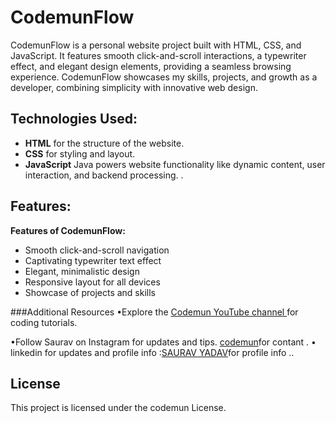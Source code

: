 # CodemunFlow
CodemunFlow is a personal website project built with HTML, CSS, and JavaScript. It features smooth click-and-scroll interactions, a typewriter effect, and elegant design elements, providing a seamless browsing experience. CodemunFlow showcases my skills, projects, and growth as a developer, combining simplicity with innovative web design.

## Technologies Used:
- **HTML** for the structure of the website.
- **CSS** for styling and layout.
- **JavaScript** Java powers website functionality like dynamic content, user interaction, and backend processing. .

## Features:
**Features of CodemunFlow:**

- Smooth click-and-scroll navigation  
- Captivating typewriter text effect  
- Elegant, minimalistic design  
- Responsive layout for all devices  
- Showcase of projects and skills  

###Additional Resources
•Explore the [Codemun YouTube channel ](https://youtu.be/TxyWL_f9WTs?si=cVzuU38Fgud1NaP0_)for coding tutorials.

•Follow Saurav on Instagram  for updates and tips.
[codemun](https://www.instagram.com/saurav.boi_])for contant .
• linkedin for updates and profile info  :[SAURAV YADAV](https://in.linkedin.com/in/techsavvydeveloperinnovates)for profile info  ..

## License

This project is licensed under the codemun License.
